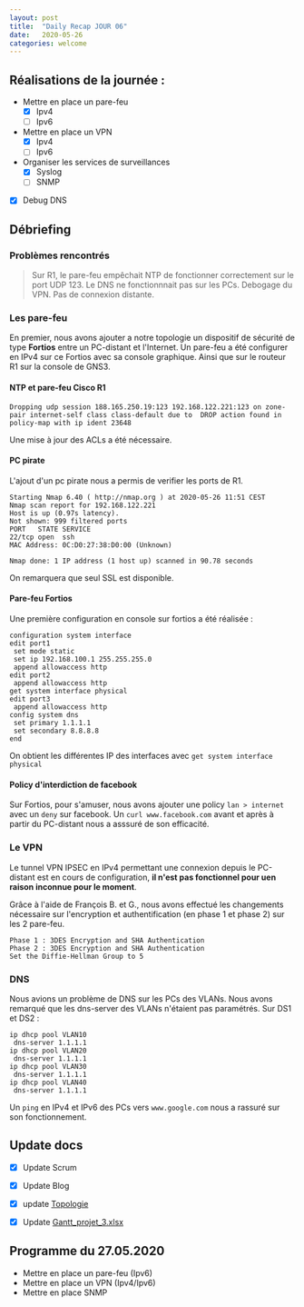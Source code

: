 ```yaml
---
layout: post
title:  "Daily Recap JOUR 06"
date:   2020-05-26
categories: welcome
---
```



## Réalisations de la journée :

 - Mettre en place un pare-feu 
   - [x] Ipv4
   - [ ] Ipv6
 - Mettre en place un VPN
   - [X] Ipv4
   - [ ] Ipv6
 - Organiser les services de surveillances
   - [x] Syslog
   - [ ] SNMP
 - [x] Debug DNS

## Débriefing

### Problèmes rencontrés

 > Sur R1, le pare-feu empêchait NTP de fonctionner correctement sur le port UDP 123.
 > Le DNS ne fonctionnnait pas sur les PCs. 
 > Debogage du VPN. Pas de connexion distante. 

### Les pare-feu
En premier, nous avons ajouter a notre topologie un dispositif de sécurité de type **Fortios** entre un PC-distant et l'Internet. 
Un pare-feu a été configurer en IPv4 sur ce Fortios avec sa console graphique. Ainsi que sur le routeur R1 sur la console de GNS3.

#### NTP et pare-feu Cisco R1
```
Dropping udp session 188.165.250.19:123 192.168.122.221:123 on zone-pair internet-self class class-default due to  DROP action found in policy-map with ip ident 23648
```
Une mise à jour des ACLs a été nécessaire.

#### PC pirate
L'ajout d'un pc pirate nous a permis de verifier les ports de R1.
```
Starting Nmap 6.40 ( http://nmap.org ) at 2020-05-26 11:51 CEST
Nmap scan report for 192.168.122.221
Host is up (0.97s latency).
Not shown: 999 filtered ports
PORT   STATE SERVICE
22/tcp open  ssh
MAC Address: 0C:D0:27:38:D0:00 (Unknown)

Nmap done: 1 IP address (1 host up) scanned in 90.78 seconds
```
On remarquera que seul SSL est disponible.

#### Pare-feu Fortios
Une première configuration en console sur fortios a été réalisée :
```
configuration system interface
edit port1		
 set mode static			
 set ip 192.168.100.1 255.255.255.0
 append allowaccess http
edit port2
 append allowaccess http
get system interface physical
edit port3
 append allowaccess http
config system dns
 set primary 1.1.1.1
 set secondary 8.8.8.8
end
```
On obtient les différentes IP des interfaces avec `get system interface physical`

#### Policy d'interdiction de facebook
Sur Fortios, pour s'amuser, nous avons ajouter une policy `lan > internet` avec un `deny` sur facebook.
Un `curl www.facebook.com` avant et après à partir du PC-distant nous a asssuré de son efficacité.

### Le VPN 

Le tunnel VPN IPSEC en IPv4 permettant une connexion depuis le PC-distant est en cours de configuration, **il n'est pas fonctionnel pour uen raison inconnue pour le moment**.

Grâce à l'aide de François B. et G., nous avons effectué les changements nécessaire sur l'encryption et authentification (en phase 1 et phase 2) sur les 2 pare-feu.
```
Phase 1 : 3DES Encryption and SHA Authentication
Phase 2 : 3DES Encryption and SHA Authentication
Set the Diffie-Hellman Group to 5
``` 
### DNS

Nous avions un problème de DNS sur les PCs des VLANs. Nous avons remarqué que les dns-server des VLANs n'étaient pas paramétrés.
Sur DS1 et DS2 :
```
ip dhcp pool VLAN10
 dns-server 1.1.1.1
ip dhcp pool VLAN20
 dns-server 1.1.1.1
ip dhcp pool VLAN30
 dns-server 1.1.1.1
ip dhcp pool VLAN40
 dns-server 1.1.1.1
 ```
 Un `ping` en IPv4 et IPv6 des PCs vers `www.google.com` nous a rassuré sur son fonctionnement.

## Update docs

   - [x] Update Scrum
   - [x] Update Blog
   - [x] update [Topologie](https://github.com/reseau-2020/projet-three/blob/master/topologie20200526.png?raw=true)
   - [x] Update [Gantt_projet_3.xlsx](https://github.com/reseau-2020/projet-three/blob/master/Gantt_projet_3.xlsx)
    
    
## Programme du 27.05.2020
  
 - Mettre en place un pare-feu (Ipv6)
 - Mettre en place un VPN (Ipv4/Ipv6)
 - Mettre en place SNMP
  
